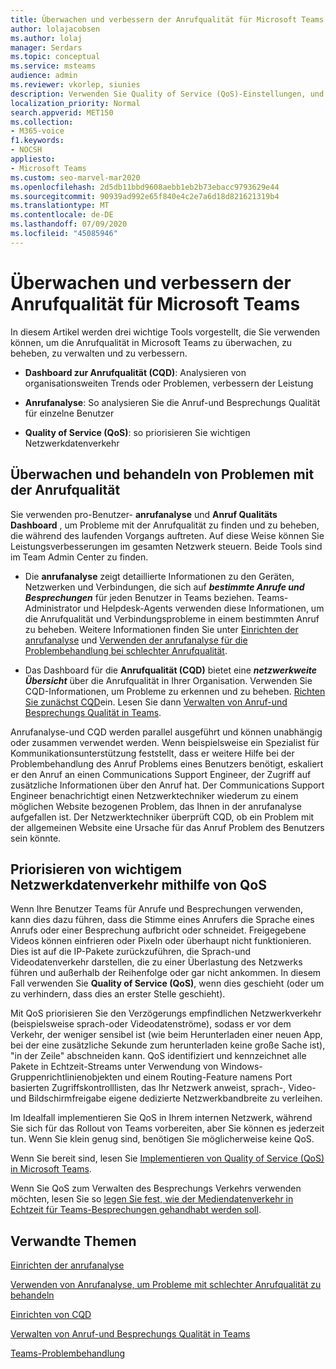 ```yaml
---
title: Überwachen und verbessern der Anrufqualität für Microsoft Teams
author: lolajacobsen
ms.author: lolaj
manager: Serdars
ms.topic: conceptual
ms.service: msteams
audience: admin
ms.reviewer: vkorlep, siunies
description: Verwenden Sie Quality of Service (QoS)-Einstellungen, und rufen Sie dann Analytics und das Dashboard für die Anrufqualität in Microsoft Teams auf.
localization_priority: Normal
search.appverid: MET150
ms.collection:
- M365-voice
f1.keywords:
- NOCSH
appliesto:
- Microsoft Teams
ms.custom: seo-marvel-mar2020
ms.openlocfilehash: 2d5db11bbd9608aebb1eb2b73ebacc9793629e44
ms.sourcegitcommit: 90939ad992e65f840e4c2e7a6d18d821621319b4
ms.translationtype: MT
ms.contentlocale: de-DE
ms.lasthandoff: 07/09/2020
ms.locfileid: "45085946"
---
```

# <a name="monitor-and-improve-call-quality-for-microsoft-teams"></a>Überwachen und verbessern der Anrufqualität für Microsoft Teams

In diesem Artikel werden drei wichtige Tools vorgestellt, die Sie verwenden können, um die Anrufqualität in Microsoft Teams zu überwachen, zu beheben, zu verwalten und zu verbessern. 

- **Dashboard zur Anrufqualität (CQD)**: Analysieren von organisationsweiten Trends oder Problemen, verbessern der Leistung

- **Anrufanalyse**: So analysieren Sie die Anruf-und Besprechungs Qualität für einzelne Benutzer

- **Quality of Service (QoS)**: so priorisieren Sie wichtigen Netzwerkdatenverkehr



## <a name="monitor-and-troubleshoot-call-quality"></a>Überwachen und behandeln von Problemen mit der Anrufqualität
Sie verwenden pro-Benutzer- **anrufanalyse** und **Anruf Qualitäts Dashboard** , um Probleme mit der Anrufqualität zu finden und zu beheben, die während des laufenden Vorgangs auftreten. Auf diese Weise können Sie Leistungsverbesserungen im gesamten Netzwerk steuern. Beide Tools sind im Team Admin Center zu finden.

 - Die **anrufanalyse** zeigt detaillierte Informationen zu den Geräten, Netzwerken und Verbindungen, die sich auf ***bestimmte Anrufe und Besprechungen*** für jeden Benutzer in Teams beziehen. Teams-Administrator und Helpdesk-Agents verwenden diese Informationen, um die Anrufqualität und Verbindungsprobleme in einem bestimmten Anruf zu beheben. Weitere Informationen finden Sie unter [Einrichten der anrufanalyse](set-up-call-analytics.md) und [Verwenden der anrufanalyse für die Problembehandlung bei schlechter Anrufqualität](use-call-analytics-to-troubleshoot-poor-call-quality.md).
 
 - Das Dashboard für die **Anrufqualität (CQD)** bietet eine ***netzwerkweite Übersicht*** über die Anrufqualität in Ihrer Organisation. Verwenden Sie CQD-Informationen, um Probleme zu erkennen und zu beheben. [Richten Sie zunächst CQD](turning-on-and-using-call-quality-dashboard.md)ein. Lesen Sie dann [Verwalten von Anruf-und Besprechungs Qualität in Teams](quality-of-experience-review-guide.md).

 Anrufanalyse-und CQD werden parallel ausgeführt und können unabhängig oder zusammen verwendet werden. Wenn beispielsweise ein Spezialist für Kommunikationsunterstützung feststellt, dass er weitere Hilfe bei der Problembehandlung des Anruf Problems eines Benutzers benötigt, eskaliert er den Anruf an einen Communications Support Engineer, der Zugriff auf zusätzliche Informationen über den Anruf hat. Der Communications Support Engineer benachrichtigt einen Netzwerktechniker wiederum zu einem möglichen Website bezogenen Problem, das Ihnen in der anrufanalyse aufgefallen ist. Der Netzwerktechniker überprüft CQD, ob ein Problem mit der allgemeinen Website eine Ursache für das Anruf Problem des Benutzers sein könnte.


## <a name="prioritize-important-network-traffic-using-qos"></a>Priorisieren von wichtigem Netzwerkdatenverkehr mithilfe von QoS
Wenn Ihre Benutzer Teams für Anrufe und Besprechungen verwenden, kann dies dazu führen, dass die Stimme eines Anrufers die Sprache eines Anrufs oder einer Besprechung aufbricht oder schneidet. Freigegebene Videos können einfrieren oder Pixeln oder überhaupt nicht funktionieren. Dies ist auf die IP-Pakete zurückzuführen, die Sprach-und Videodatenverkehr darstellen, die zu einer Überlastung des Netzwerks führen und außerhalb der Reihenfolge oder gar nicht ankommen. In diesem Fall verwenden Sie **Quality of Service (QoS)**, wenn dies geschieht (oder um zu verhindern, dass dies an erster Stelle geschieht). 

Mit QoS priorisieren Sie den Verzögerungs empfindlichen Netzwerkverkehr (beispielsweise sprach-oder Videodatenströme), sodass er vor dem Verkehr, der weniger sensibel ist (wie beim Herunterladen einer neuen App, bei der eine zusätzliche Sekunde zum herunterladen keine große Sache ist), "in der Zeile" abschneiden kann. QoS identifiziert und kennzeichnet alle Pakete in Echtzeit-Streams unter Verwendung von Windows-Gruppenrichtlinienobjekten und einem Routing-Feature namens Port basierten Zugriffskontrolllisten, das Ihr Netzwerk anweist, sprach-, Video-und Bildschirmfreigabe eigene dedizierte Netzwerkbandbreite zu verleihen.

Im Idealfall implementieren Sie QoS in Ihrem internen Netzwerk, während Sie sich für das Rollout von Teams vorbereiten, aber Sie können es jederzeit tun. Wenn Sie klein genug sind, benötigen Sie möglicherweise keine QoS.

Wenn Sie bereit sind, lesen Sie [Implementieren von Quality of Service (QoS) in Microsoft Teams](QoS-in-Teams.md).

Wenn Sie QoS zum Verwalten des Besprechungs Verkehrs verwenden möchten, lesen Sie so [legen Sie fest, wie der Mediendatenverkehr in Echtzeit für Teams-Besprechungen gehandhabt werden soll](meeting-settings-in-teams.md#set-how-you-want-to-handle-real-time-media-traffic-for-teams-meetings).


## <a name="related-topics"></a>Verwandte Themen

[Einrichten der anrufanalyse](set-up-call-analytics.md)

[Verwenden von Anrufanalyse, um Probleme mit schlechter Anrufqualität zu behandeln](use-call-analytics-to-troubleshoot-poor-call-quality.md)

[Einrichten von CQD](turning-on-and-using-call-quality-dashboard.md)

[Verwalten von Anruf-und Besprechungs Qualität in Teams](quality-of-experience-review-guide.md)

[Teams-Problembehandlung](https://docs.microsoft.com/MicrosoftTeams/troubleshoot/teams)

